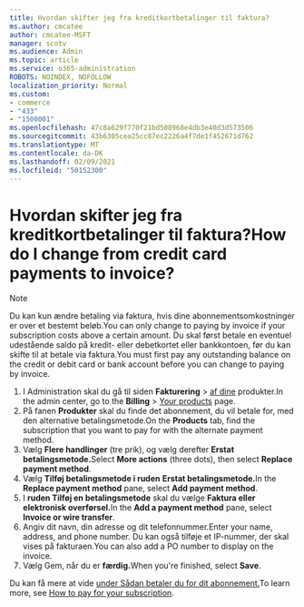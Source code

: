```yaml
---
title: Hvordan skifter jeg fra kreditkortbetalinger til faktura?
ms.author: cmcatee
author: cmcatee-MSFT
manager: scotv
ms.audience: Admin
ms.topic: article
ms.service: o365-administration
ROBOTS: NOINDEX, NOFOLLOW
localization_priority: Normal
ms.custom:
- commerce
- "433"
- "1500001"
ms.openlocfilehash: 47c8a629f770f21bd508968e4db3e40d3d573506
ms.sourcegitcommit: 43b6305cea25cc87ec2226a4f7de1f452671d762
ms.translationtype: MT
ms.contentlocale: da-DK
ms.lasthandoff: 02/09/2021
ms.locfileid: "50152300"
---
```

# <a name="how-do-i-change-from-credit-card-payments-to-invoice"></a><span data-ttu-id="b1244-102">Hvordan skifter jeg fra kreditkortbetalinger til faktura?</span><span class="sxs-lookup"><span data-stu-id="b1244-102">How do I change from credit card payments to invoice?</span></span>

> [!NOTE]
> <span data-ttu-id="b1244-103">Du kan kun ændre betaling via faktura, hvis dine abonnementsomkostninger er over et bestemt beløb.</span><span class="sxs-lookup"><span data-stu-id="b1244-103">You can only change to paying by invoice if your subscription costs above a certain amount.</span></span> <span data-ttu-id="b1244-104">Du skal først betale en eventuel udestående saldo på kredit- eller debetkortet eller bankkontoen, før du kan skifte til at betale via faktura.</span><span class="sxs-lookup"><span data-stu-id="b1244-104">You must first pay any outstanding balance on the credit or debit card or bank account before you can change to paying by invoice.</span></span>

1. <span data-ttu-id="b1244-105">I Administration skal du gå til siden **Fakturering**  >  [af dine](https://go.microsoft.com/fwlink/p/?linkid=842054) produkter.</span><span class="sxs-lookup"><span data-stu-id="b1244-105">In the admin center, go to the **Billing** > [Your products](https://go.microsoft.com/fwlink/p/?linkid=842054) page.</span></span>
2. <span data-ttu-id="b1244-106">På fanen **Produkter** skal du finde det abonnement, du vil betale for, med den alternative betalingsmetode.</span><span class="sxs-lookup"><span data-stu-id="b1244-106">On the **Products** tab, find the subscription that you want to pay for with the alternate payment method.</span></span>
3. <span data-ttu-id="b1244-107">Vælg **Flere handlinger** (tre prik), og vælg derefter **Erstat betalingsmetode.**</span><span class="sxs-lookup"><span data-stu-id="b1244-107">Select **More actions** (three dots), then select **Replace payment method**.</span></span>
4. <span data-ttu-id="b1244-108">Vælg **Tilføj betalingsmetode i ruden** **Erstat betalingsmetode.**</span><span class="sxs-lookup"><span data-stu-id="b1244-108">In the **Replace payment method** pane, select **Add payment method**.</span></span>
5. <span data-ttu-id="b1244-109">I **ruden Tilføj en betalingsmetode** skal du vælge **Faktura eller elektronisk overførsel.**</span><span class="sxs-lookup"><span data-stu-id="b1244-109">In the **Add a payment method** pane, select **Invoice or wire transfer**.</span></span>
6. <span data-ttu-id="b1244-110">Angiv dit navn, din adresse og dit telefonnummer.</span><span class="sxs-lookup"><span data-stu-id="b1244-110">Enter your name, address, and phone number.</span></span> <span data-ttu-id="b1244-111">Du kan også tilføje et IP-nummer, der skal vises på fakturaen.</span><span class="sxs-lookup"><span data-stu-id="b1244-111">You can also add a PO number to display on the invoice.</span></span>
7. <span data-ttu-id="b1244-112">Vælg Gem, når du er **færdig.**</span><span class="sxs-lookup"><span data-stu-id="b1244-112">When you're finished, select **Save**.</span></span>

<span data-ttu-id="b1244-113">Du kan få mere at vide [under Sådan betaler du for dit abonnement.](https://docs.microsoft.com/microsoft-365/commerce/billing-and-payments/pay-for-your-subscription)</span><span class="sxs-lookup"><span data-stu-id="b1244-113">To learn more, see [How to pay for your subscription](https://docs.microsoft.com/microsoft-365/commerce/billing-and-payments/pay-for-your-subscription).</span></span>